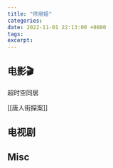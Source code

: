 ```yaml
---
title: "佟丽娅"
categories: 
date: 2022-11-01 22:13:00 +0800
tags: 
excerpt: 
---
```


## 电影🎬

超时空同居

[[唐人街探案]]

## 电视剧




## Misc













